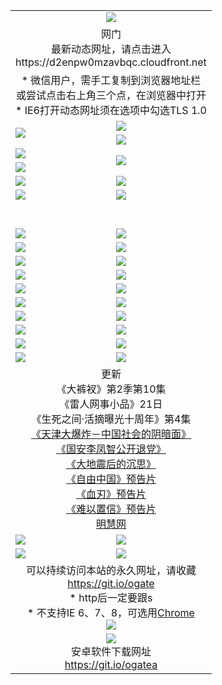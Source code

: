 ﻿<table>
  <tr></tr>
  <tr><td colspan=2 align=center><img src="https://cloud.githubusercontent.com/assets/11880933/13434984/f430fae2-e012-11e5-814f-c2df1e82b247.jpg" /></td></tr>
  <tr><td colspan=2 align=center>网门<br>最新动态网址，请点击进入
<br>https://d2enpw0mzavbqc.cloudfront.net
    </td>
  </tr>
  <tr>
    <td colspan=2 align=center>* 微信用户，需手工复制到浏览器地址栏<br>或尝试点击右上角三个点，在浏览器中打开
    <br>* IE6打开动态网址须在选项中勾选TLS 1.0</td>
  </tr>
  <tr>
    <td rowspan=2><a href="https://d2enpw0mzavbqc.cloudfront.net/ogUP.aspx?name=11DKC.mp4&list=11DKC" target="_blank"><img src="https://d2enpw0mzavbqc.cloudfront.net/Up/11DKC1.jpg" /></a></td> 
    <td><div><a href="https://d2enpw0mzavbqc.cloudfront.net/ogUP.aspx?name=LRWS.mp4&list=LRWS" target="_blank"><img src="https://d2enpw0mzavbqc.cloudfront.net/Up/LRWS.jpg" /></a></td>
   </tr>
  <tr>
    <td><a href="https://d2enpw0mzavbqc.cloudfront.net/ogNiceVedio.aspx" target="_blank"><img src="https://d2enpw0mzavbqc.cloudfront.net/Up/11TGKDY.jpg" /></a></td>
  </tr>
  <tr>
    <td><a href="https://d2enpw0mzavbqc.cloudfront.net/ogUP.aspx?name=JQR.mp4&count=2" target="_blank"><img src="https://d2enpw0mzavbqc.cloudfront.net/Up/JQR.jpg" /></a></td>   
    <td rowspan=2><a href="https://d2enpw0mzavbqc.cloudfront.net/ogUP.aspx?name=JP.mp4&count=9" target="_blank"><img src="https://d2enpw0mzavbqc.cloudfront.net/Up/JP.jpg" /></td>
  </tr>
  <tr>
    <td><a href="https://d2enpw0mzavbqc.cloudfront.net/ogUP.aspx?name=WH.mp4" target="_blank"><img src="https://d2enpw0mzavbqc.cloudfront.net/Up/WH.jpg" /></a></td>
  </tr>
  <tr>
    <td><a href="https://d2enpw0mzavbqc.cloudfront.net/ogUP.aspx?name=SSZJ.mp4&list=SSZJ" target="_blank"><img src="https://d2enpw0mzavbqc.cloudfront.net/Up/SSZJ.jpg" /></a></td>
    <td><a href="https://d2enpw0mzavbqc.cloudfront.net/ogUP.aspx?name=1XQK.mp4&count=13" target="_blank"><img src="https://d2enpw0mzavbqc.cloudfront.net/Up/1XQK.jpg" /></a</td>
  </tr>
  <tr>
    <td><a href="https://d2enpw0mzavbqc.cloudfront.net/ogUP.aspx?name=ZY.mp4&count=2015|16" target="_blank"><img src="https://d2enpw0mzavbqc.cloudfront.net/Up/ZY.jpg" /></a</td>
    <td><a href="https://d2enpw0mzavbqc.cloudfront.net/ogUP.aspx?name=XTFY.mp4&count=B|2,A|24" target="_blank"><img src="https://d2enpw0mzavbqc.cloudfront.net/Up/XTFY.jpg" /></a></td>
  </tr>
  <tr height="40">
  </tr>
  <tr>
    <td><a href="https://d2enpw0mzavbqc.cloudfront.net/ogUP.aspx?name=4SQQ.mp4&list=4SQQ" target="_blank"><img src="https://d2enpw0mzavbqc.cloudfront.net/Up/4SQQ0.jpg"/></a></td>
    <td><a href="https://d2enpw0mzavbqc.cloudfront.net/ogUP.aspx?name=4SHQ.mp4&list=4SHQ" target="_blank"><img src="https://d2enpw0mzavbqc.cloudfront.net/Up/4SHQ0.jpg"/></a></td>
  </tr>
  <tr>
    <td><a href="https://d2enpw0mzavbqc.cloudfront.net/ogUP.aspx?name=4SZG.mp4&list=4SZG" target="_blank"><img src="https://d2enpw0mzavbqc.cloudfront.net/Up/4SZG0.jpg"/></a></td>
    <td><a href="https://d2enpw0mzavbqc.cloudfront.net/ogUP.aspx?name=4SDJ.mp4&list=4SDJ" target="_blank"><img src="https://d2enpw0mzavbqc.cloudfront.net/Up/4SDJ0.jpg"/></a></td>
  </tr>
  <tr>
    <td><a href="https://d2enpw0mzavbqc.cloudfront.net/ogUP.aspx?name=4SGX.mp4&list=4SGX" target="_blank"><img src="https://d2enpw0mzavbqc.cloudfront.net/Up/4SGX0.jpg"/></a></td>
    <td><a href="https://d2enpw0mzavbqc.cloudfront.net/ogUP.aspx?name=4SHD.mp4&list=4SHD" target="_blank"><img src="https://d2enpw0mzavbqc.cloudfront.net/Up/4SHD0.jpg"/></a></td>
  </tr>
  <tr>
    <td><a href="https://d2enpw0mzavbqc.cloudfront.net/ogUP.aspx?name=4CTX.mp4&list=4CTX" target="_blank"><img src="https://d2enpw0mzavbqc.cloudfront.net/Up/4CTX0.jpg"/></a></td>
    <td><a href="https://d2enpw0mzavbqc.cloudfront.net/ogUP.aspx?name=4CWZ.mp4&list=4CWZ" target="_blank"><img src="https://d2enpw0mzavbqc.cloudfront.net/Up/4CWZ0.jpg"/></a></td>
  </tr>
  <tr>
    <td><a href="https://d2enpw0mzavbqc.cloudfront.net/onUP.aspx?name=https://d25hxnyejux8es.cloudfront.net/" target="_blank"><img src="https://d2enpw0mzavbqc.cloudfront.net/Up/0DTW.jpg"/></a></td>
    <td><a href="https://d2enpw0mzavbqc.cloudfront.net/onUP.aspx?name=https://d240ns8up8earz.cloudfront.net/acenter/" target="_blank"><img src="https://d2enpw0mzavbqc.cloudfront.net/Up/0TDW.jpg" /></a></td>
  </tr>
  <tr>
    <td><a href="https://d2enpw0mzavbqc.cloudfront.net/onUP.aspx?name=https://d4508d6vomz2p.cloudfront.net/gb/nsc413.htm" target="_blank"><img src="https://d2enpw0mzavbqc.cloudfront.net/Up/0DJY.jpg" /></a></td>
    <td><a href="https://d2enpw0mzavbqc.cloudfront.net/onUP.aspx?name=https://d3bxwq7vzudb5l.cloudfront.net/xtr/gb/prog204.html" target="_blank"><img src="https://d2enpw0mzavbqc.cloudfront.net/Up/0XTR.jpg" /></a></td>
  </tr>
  <tr>
    <td><a href="https://d2enpw0mzavbqc.cloudfront.net/onUP.aspx?name=https://d3aj00iefsmfgc.cloudfront.net/" target="_blank"><img src="https://d2enpw0mzavbqc.cloudfront.net/Up/0MHW.jpg" /></a></td>
    <td><a href="https://d2enpw0mzavbqc.cloudfront.net/onUP.aspx?name=https://d1sbg9daat0zu5.cloudfront.net/" target="_blank"><img src="https://d2enpw0mzavbqc.cloudfront.net/Up/0ZJW.jpg" /></a></td>
  </tr>
  <tr>
    <td><a href="https://d2enpw0mzavbqc.cloudfront.net/ogUP.aspx?name=0FG.zip" target="_blank"><img src="https://d2enpw0mzavbqc.cloudfront.net/Up/0FG.jpg" /></a></td>
    <td><a href="https://d2enpw0mzavbqc.cloudfront.net/ogUP.aspx?name=0FGA.apk" target="_blank"><img src="https://d2enpw0mzavbqc.cloudfront.net/Up/0FGA.jpg" /></a></td>
  </tr>
  <tr>
    <td><a href="https://d2enpw0mzavbqc.cloudfront.net/ogUP.aspx?name=0U.zip" target="_blank"><img src="https://d2enpw0mzavbqc.cloudfront.net/Up/0U.jpg" /></a></td>
    <td><a href="https://d2enpw0mzavbqc.cloudfront.net/ogUP.aspx?name=0UA.apk" target="_blank"><img src="https://d2enpw0mzavbqc.cloudfront.net/Up/0UA.jpg" /></a></td>
  </tr>
  <tr>
    <td><a href="https://d2enpw0mzavbqc.cloudfront.net/ogUP.aspx?name=0iPPOTV.zip" target="_blank"><img src="https://d2enpw0mzavbqc.cloudfront.net/Up/0iPPOTV.jpg" /></a></td>
    <td><a href="https://d2enpw0mzavbqc.cloudfront.net/ogUP.aspx?name=0iNTD.apk" target="_blank"><img src="https://d2enpw0mzavbqc.cloudfront.net/Up/0iNTD.jpg" /></a></td>
  </tr>
  <tr>
    <td colspan=2 align=center>更新<br>
      《大裤衩》第2季第10集<br>
      《雷人网事小品》21日<br>
      《生死之间·活摘曝光十周年》第4集</a><br>
      <a href="https://d2enpw0mzavbqc.cloudfront.net/ogUP.aspx?name=4TJDBZ.mp4" target="_blank">《天津大爆炸－中国社会的阴暗面》</a><br>
      <a href="https://d2enpw0mzavbqc.cloudfront.net/ogUP.aspx?name=4LFZ.mp4" target="_blank">《国安李凤智公开退党》</a><br>
      <a href="https://d2enpw0mzavbqc.cloudfront.net/ogUP.aspx?name=4DDZHDCS.mp4" target="_blank">《大地震后的沉思》</a><br>
      <a href="https://d2enpw0mzavbqc.cloudfront.net/ogUP.aspx?name=11ZYZG0.mp4" target="_blank">《自由中国》预告片</a><br>
      <a href="https://d2enpw0mzavbqc.cloudfront.net/ogUP.aspx?name=11XR.mp4" target="_blank">《血刃》预告片</a><br>
      <a href="https://d2enpw0mzavbqc.cloudfront.net/ogUP.aspx?name=11NYZX.mp4&count=2" target="_blank">《难以置信》预告片</a><br>
      <a href="https://d2enpw0mzavbqc.cloudfront.net/onUP.aspx?name=https://www.minghui.org/" target="_blank">明慧网</a></td>
    </td>
  </tr>
  <tr>
    <td><a href="https://d2enpw0mzavbqc.cloudfront.net/ogNice.aspx" target="_blank"><img src="https://cloud.githubusercontent.com/assets/11880933/13720378/f84bb392-e841-11e5-8739-815049dd6ff8.jpg" /></a></td>
    <td><a href="https://d2enpw0mzavbqc.cloudfront.net/onCO.aspx?ob=600事物&op=增删改&args=WH1~%23类型6新闻%7c%23类型6评论&mode=" target="_blank"><img src="https://cloud.githubusercontent.com/assets/11880933/13720380/04d76a16-e842-11e5-8833-e627daa88802.jpg" /></a></td> 
  </tr>
  <tr>
    <td><a href="https://d2enpw0mzavbqc.cloudfront.net/ogDY.aspx" target="_blank"><img src="https://cloud.githubusercontent.com/assets/11880933/13720384/11817090-e842-11e5-9571-7dc2f1af9f42.jpg" /></a></td>
    <td><a href="https://d2enpw0mzavbqc.cloudfront.net/ogST.aspx" target="_blank"><img src="https://cloud.githubusercontent.com/assets/11880933/13720385/1467ea3c-e842-11e5-86df-c96c9a556aaf.jpg" /></a></td> 
  </tr>
  <!--tr>
    <td colspan=2 align=center>
      <微信可扫描以下临时二维码<br/>https://bit.ly/1mBQHW8<br/><a href="https://d2enpw0mzavbqc.cloudfront.net/Up/0WMGDL3.png" target="_blank"><img src="https://d2enpw0mzavbqc.cloudfront.net/Up/0WMGD3.png"/></a>
  </tr-->
  <tr>
    <td colspan=2 align=center>可以持续访问本站的永久网址，请收藏<br/><a href="https://git.io/ogate" target="_blank">https://git.io/ogate</a><br/>* http后一定要跟s<br/>* 不支持IE 6、7、8，可选用<a href="http://www.odisk.org/Upload/0ChromePortable.zip">Chrome</a><br/><a href="https://d2enpw0mzavbqc.cloudfront.net/Up/0WMGDL2.png" target="_blank"><img src="https://d2enpw0mzavbqc.cloudfront.net/Up/0WMGD2.png"/></a></td>
  </tr>
  <tr>
    <td colspan=2 align=center><a href="https://d2enpw0mzavbqc.cloudfront.net/ogUP.aspx?name=0oGate.apk" target="_blank"><img src="https://cloud.githubusercontent.com/assets/11880933/13720399/75e143ee-e842-11e5-9f0a-1421f423c80f.jpg" /></a><br>安卓软件下载网址<br><a href="https://git.io/ogatea">https://git.io/ogatea</a></td>
  </tr>
  <!--tr>
    <td colspan=2 align=center>可能失效的动态网址
    </td>
  </tr-->
</table>
